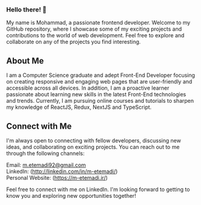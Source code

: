 ### Hello there! 👋
My name is Mohammad, a passionate frontend developer. Welcome to my GitHub repository, where I showcase some of my exciting projects and contributions to the world of web development. Feel free to explore and collaborate on any of the projects you find interesting.

## About Me
I am a Computer Science graduate and adept Front-End Developer focusing on creating responsive and engaging web pages that are user-friendly and accessible across all devices. In addition, I am a proactive learner passionate about learning new skills in the latest Front-End technologies and trends. Currently, I am pursuing online courses and tutorials to sharpen my knowledge of ReactJS, Redux, NextJS and TypeScript.

## Connect with Me
I'm always open to connecting with fellow developers, discussing new ideas, and collaborating on exciting projects. You can reach out to me through the following channels:

Email: m.etemadi92@gmail.com <br>
LinkedIn: (http://linkedin.com/in/m-etemadi/) <br>
Personal Website: (https://m-etemadi.ir/)

Feel free to connect with me on LinkedIn. I'm looking forward to getting to know you and exploring new opportunities together!

<!--
**m-etemadi/m-etemadi** is a ✨ _special_ ✨ repository because its `README.md` (this file) appears on your GitHub profile.

Here are some ideas to get you started:

- 🔭 I’m currently working on ...
- 🌱 I’m currently learning ...
- 👯 I’m looking to collaborate on ...
- 🤔 I’m looking for help with ...
- 💬 Ask me about ...
- 📫 How to reach me: ...
- 😄 Pronouns: ...
- ⚡ Fun fact: ...
-->
